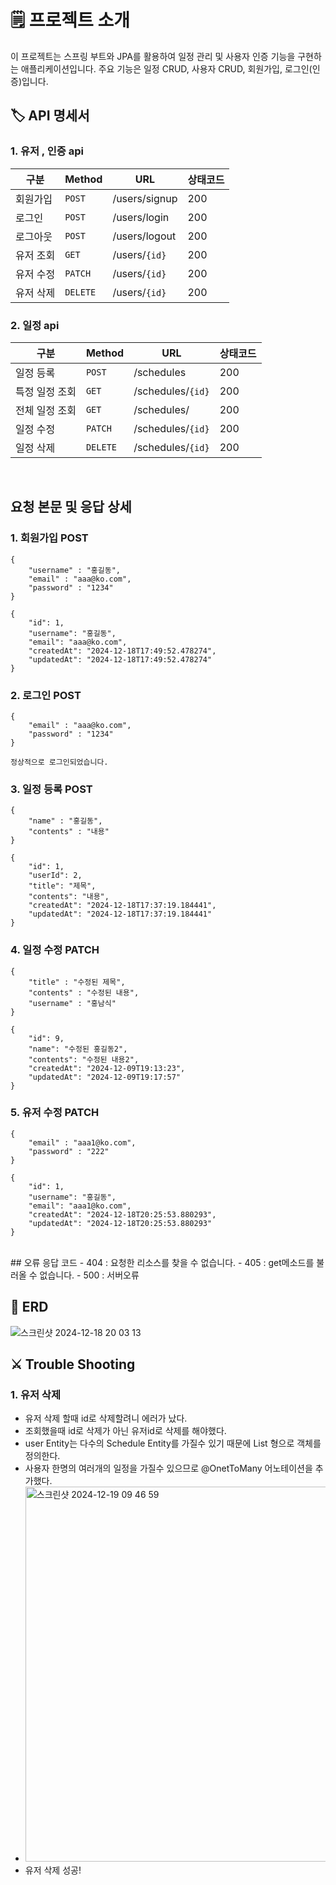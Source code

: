 # 🗒️ 프로젝트 소개
이 프로젝트는 스프링 부트와 JPA를 활용하여 일정 관리 및 사용자 인증 기능을 구현하는 애플리케이션입니다.
주요 기능은 일정 CRUD, 사용자 CRUD, 회원가입, 로그인(인증)입니다.
</br>

## 🏷️ API 명세서
### 1. 유저 , 인증 api
| 구분 | Method | URL | 상태코드 |
|---|---|---|---|
| 회원가입 | `POST` | /users/signup | 200 |
| 로그인 | `POST` | /users/login | 200 |
| 로그아웃 | `POST` | /users/logout | 200 |
| 유저 조회 | `GET` | /users/`{id}` | 200 |
| 유저 수정 | `PATCH` | /users/`{id}` | 200 |
| 유저 삭제 | `DELETE` | /users/`{id}` | 200 |

### 2. 일정 api
| 구분 | Method | URL | 상태코드 |
|---|---|---|---|
| 일정 등록 | `POST` | /schedules | 200 |
| 특정 일정 조회 | `GET` | /schedules/`{id}` | 200 |
| 전체 일정 조회 | `GET` | /schedules/ | 200 |
| 일정 수정 | `PATCH` | /schedules/`{id}` | 200 |
| 일정 삭제 | `DELETE` | /schedules/`{id}` | 200 |

</br>

## 요청 본문 및 응답 상세
### 1. 회원가입 POST
```
{
    "username" : "홍길동",
    "email" : "aaa@ko.com",
    "password" : "1234"
}
```
```
{
    "id": 1,
    "username": "홍길동",
    "email": "aaa@ko.com",
    "createdAt": "2024-12-18T17:49:52.478274",
    "updatedAt": "2024-12-18T17:49:52.478274"
}
```
### 2. 로그인 POST
```
{
    "email" : "aaa@ko.com",
    "password" : "1234"
}
```
```
정상적으로 로그인되었습니다.
```
### 3. 일정 등록 POST
```
{
    "name" : "홍길동",
    "contents" : "내용"
}
```
```
{
    "id": 1,
    "userId": 2,
    "title": "제목",
    "contents": "내용",
    "createdAt": "2024-12-18T17:37:19.184441",
    "updatedAt": "2024-12-18T17:37:19.184441"
}
```
### 4. 일정 수정 PATCH
```
{
    "title" : "수정된 제목",
    "contents" : "수정된 내용",
    "username" : "홍남식"
}
```
```
{
    "id": 9,
    "name": "수정된 홍길동2",
    "contents": "수정된 내용2",
    "createdAt": "2024-12-09T19:13:23",
    "updatedAt": "2024-12-09T19:17:57"
}
```
### 5. 유저 수정 PATCH
```
{
    "email" : "aaa1@ko.com",
    "password" : "222"
}
```
```
{
    "id": 1,
    "username": "홍길동",
    "email": "aaa1@ko.com",
    "createdAt": "2024-12-18T20:25:53.880293",
    "updatedAt": "2024-12-18T20:25:53.880293"
}
```
</br>
## 오류 응답 코드
- 404 : 요청한 리소스를 찾을 수 없습니다.
- 405 : get메소드를 불러올 수 없습니다.
- 500 : 서버오류
</br>

## 🧲 ERD
![스크린샷 2024-12-18 20 03 13](https://github.com/user-attachments/assets/681a0039-ea44-49d3-bbb2-8f7866fbda9a)
</br>

## ⚔️ Trouble Shooting
### 1. 유저 삭제
- 유저 삭제 할때 id로 삭제할려니 에러가 났다.
- 조회했을때 id로 삭제가 아닌 유저id로 삭제를 해야했다.
- user Entity는 다수의 Schedule Entity를 가질수 있기 때문에 List<Schedule> 형으로 객체를 정의한다.
- 사용자 한명의 여러개의 일정을 가질수 있으므로 @OnetToMany 어노테이션을 추가했다.
- <img width="600" alt="스크린샷 2024-12-19 09 46 59" src="https://github.com/user-attachments/assets/9c440d90-0aa9-45a7-b58f-8928c143a495" />
- 유저 삭제 성공!

</br>

